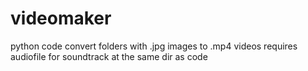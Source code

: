 # videomaker
python code convert folders with .jpg images to .mp4 videos
requires audiofile for soundtrack at the same dir as code
